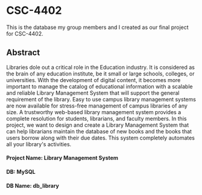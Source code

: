 # CSC-4402
This is the database my group members and I created as our final project for CSC-4402.

## Abstract
Libraries dole out a critical role in the Education industry. It is considered as the brain of any education institute, be
it small or large schools, colleges, or universities. With the development of digital content, it becomes more important to
manage the catalog of educational information with a scalable and reliable Library Management System that will support the
general requirement of the library. Easy to use campus library management systems are now available for stress-free
management of campus libraries of any size. A trustworthy web-based library management system provides a complete
resolution for students, librarians, and faculty members. In this project, we want to design and create a Library
Management System that can help librarians maintain the database of new books and the books that users borrow along with
their due dates. This system completely automates all your library's activities.

#### Project Name: Library Management System
#### DB: MySQL
#### DB Name: db_library
